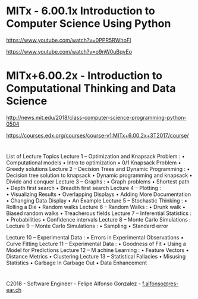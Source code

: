 # MITx - 6.00.1x Introduction to Computer Science Using Python

https://www.youtube.com/watch?v=0PPR5RWhoFI

https://www.youtube.com/watch?v=o9nW0uBqvEo

#
# MITx+6.00.2x - Introduction to Computational Thinking and Data Science

http://news.mit.edu/2018/class-computer-science-programming-python-0504

https://courses.edx.org/courses/course-v1:MITx+6.00.2x+3T2017/course/

#

List of Lecture Topics
Lecture 1 
– 
Optimization and Knapsack Problem
: 
•
Computational 
models
•
Intro to optimization
•
0/1 Knapsack Problem
•
Greedy solutions
Lecture 2 
– 
Decision Trees and Dynamic Programming
: 
•
Decision tree solution to knapsack
•
Dynamic programming
 and knapsack
•
Divide and conquer
Lecture 3 
– 
Graphs
: 
•
Graph problems
•
Shortest path
•
Depth first search
•
Breadth first search
Lecture 4 
– 
Plotting
:  
•
Visualizing Results
•
Overlapping Displays
•
Adding More Documentation
•
Changing Data Display
•
An Example
Lecture 5 
– 
Stochastic Thinking
: 
•
Rolling  a Die
•
Random walks
Lecture 6
 – 
Random Walks
: 
•
Drunk walk 
•
Biased random walks
•
Treacherous fields
Lecture 7
 – 
Inferential Statistics
: 
•
Probabilities
•
Confidence intervals
Lecture 8
 – 
Monte Carlo Simulations
: 
Lecture 9
 – 
Monte Carlo Simulations
: 
•
Sampling 
•
Standard error

Lecture 
10
 – 
Experimental Data
: 
•
Errors in Experimental Observations
•
Curve Fitting
Lecture 
11
 – 
Experimental Data
: 
•
Goodness of Fit
•
Using a Model for Predictions
Lecture 12
 – M
achine Learning
: 
•
Feature Vectors
•
Distance Metrics
•
Clustering
Lecture 13
 – 
Statistical Fallacies
•
Misusing 
Statistics
•
Garbage In Garbage Out
•
Data Enhancement


#
C2018 - Software Engineer - Felipe Alfonso Gonzalez - f.alfonso@res-ear.ch
